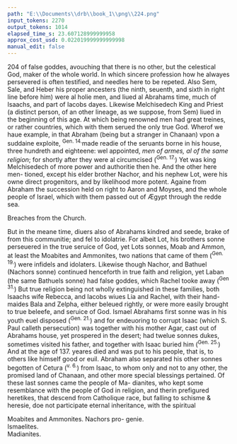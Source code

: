 ```yaml
---
path: "E:\\Documents\\drb\\book_1\\png\\224.png"
input_tokens: 2270
output_tokens: 1014
elapsed_time_s: 23.607128999999958
approx_cost_usd: 0.022019999999999998
manual_edit: false
---
```

204
of false goddes, avouching that there is no other, but the celestical God, maker
of the whole world. In which sincere profession how he alwayes persevered
is often testified, and needles here to be repeted. Also Sem, Sale, and Heber
his proper ancesters (the ninth, seuenth, and sixth in right line before him)
were al holie men, and liued al Abrahams time, much of Isaachs, and part
of Iacobs dayes. Likewise Melchisedech King and Priest (a distinct person, of
an other lineage, as we suppose, from Sem) liued in the beginning of this age.
At which being renowned men had great treines, or rather countries, which
with them serued the only true God. Wherof we haue example, in that
Abraham (being but a stranger in Chanaan) vpon a suddaine exploite,
<sup>Gen. 14.</sup>made readie of the seruants borne in his house, three
hundreth and eighteene: wel appointed, *men of armes, al of the same
religion*; for shortly after they were al circumcised (<sup>Gen. 17.</sup>) Yet was king
Melchisedech of more power and authoritie then he. And the other here men-
tioned, except his elder brother Nachor, and his nephew Lot, were his owne
direct progenitors, and by likelihood more potent. Againe from Abraham
the succession held on right to Aaron and Moyses, and the whole people
of Israel, which with them passed out of Ægypt through the redde sea.

[^1]: Sem:
Sale.
Heber.

[^2]: Melchisedech.

[^3]: Manie profes-
sors of true
Religion.

<aside>Breaches from
the Church.</aside>

But in the meane time, diuers also of Abrahams kindred and seede, brake
of from this communitie; and fel to idolatrie. For albeit Lot, his brothers sonne
perseuered in the true seruice of God, yet Lots sonnes, Moab and Ammon,
at least the Moabites and Ammonites, two nations that came of them
(<sup>Gen. 19.</sup>) were infidels and idolaters. Likewise though Nachor, and Bathuel
(Nachors sonne) continued henceforth in true faith and religion, yet Laban
(the same Bathuels sonne) had false goddes, which Rachel tooke away
(<sup>Gen 31.</sup>) But true religion being not wholly extinguished in these families,
both Isaachs wife Rebecca, and Iacobs wiues Lia and Rachel, with their hand-
maides Bala and Zelpha, either beleued rightly, or were more easily brought
to true beleefe, and seruice of God. Ismael Abrahams first sonne was in
his youth euel disposed (<sup>Gen. 21.</sup>) and for endeuoring to corrupt Isaac
(which S. Paul calleth persecution) was together with his mother Agar,
cast out of Abrahams house, yet prospered in the desert; had
twelue sonnes dukes, sometimes visited his father, and together with
Isaac buried him (<sup>Gen. 25.</sup>) And at the age of 137. yeares died and was
put to his people, that is, to others like himself good or euil. Abraham
also separated his other sonnes begotten of Cetura (<sup>v. 6.</sup>) from Isaac, to
whom only and not to any other, the promised land of Chanaan, and other
more special blessings pertained. Of these last sonnes came the people of Ma-
dianites, who kept some resemblance with the people of God in religion,
and therin prefigured heretikes, that descend from Catholique race, but falling
to schisme & heresie, doe not participate eternal inheritance, with the spiritual

<aside>Moabites and
Ammonites.
Nachors pro-
genie.</aside>

<aside>Ismaelites.</aside>

<aside>Madianites.</aside>